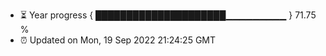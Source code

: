 - ⏳ Year progress { █████████████████████▁▁▁▁▁▁▁▁▁ } 71.75 %
- ⏰ Updated on Mon, 19 Sep 2022 21:24:25 GMT


